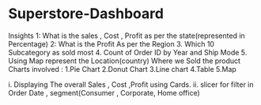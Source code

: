# Superstore-Dashboard
Insights
1: What is the sales , Cost , Profit as per the state(represented in Percentage)
2: What is the Profit As per the Region
3. Which 10 Subcategory as sold most
4. Count of Order ID by Year and Ship Mode
5. Using Map represent the Location(country) Where we Sold the product
Charts involved :
1.Pie Chart
2.Donut Chart
3.Line chart
4.Table
5.Map

i. Displaying The overall Sales , Cost ,Profit using Cards.
ii. slicer for filter in Order Date , segment(Consumer , Corporate, Home office)
